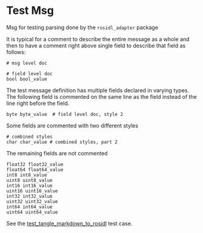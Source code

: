 # Test Msg

Msg for testing parsing done by the `rosidl_adapter` package


It is typical for a comment to describe the entire message as a whole and then to have a comment right above  single field to describe that field as follows:

```
# msg level doc

# field level doc
bool bool_value
```

The test message definition has multiple fields declared in varying types. The following field is commented on the same line as the field instead of the line right before the field.

```
byte byte_value  # field level doc, style 2
```

Some fields are commented with two different styles
```
# combined styles
char char_value # combined styles, part 2
```

The remaining fields are not commented

```
float32 float32_value
float64 float64_value
int8 int8_value
uint8 uint8_value
int16 int16_value
uint16 uint16_value
int32 int32_value
uint32 uint32_value
int64 int64_value
uint64 uint64_value
```

See the [test_tangle_markdown_to_rosidl](../../test_tangle_markdown_to_rosidl.py) test case.
